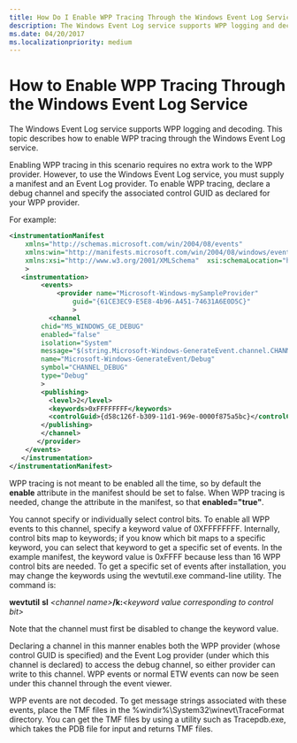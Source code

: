 ```yaml
---
title: How Do I Enable WPP Tracing Through the Windows Event Log Service
description: The Windows Event Log service supports WPP logging and decoding. This topic describes how to enable WPP tracing through the Windows Event Log service.
ms.date: 04/20/2017
ms.localizationpriority: medium
---
```


# How to Enable WPP Tracing Through the Windows Event Log Service

The Windows Event Log service supports WPP logging and decoding. This topic describes how to enable WPP tracing through the Windows Event Log service.

Enabling WPP tracing in this scenario requires no extra work to the WPP provider. However, to use the Windows Event Log service, you must supply a manifest and an Event Log provider. To enable WPP tracing, declare a debug channel and specify the associated control GUID as declared for your WPP provider.

For example:

```xsd
<instrumentationManifest
    xmlns="http://schemas.microsoft.com/win/2004/08/events"
    xmlns:win="http://manifests.microsoft.com/win/2004/08/windows/events"
    xmlns:xsi="http://www.w3.org/2001/XMLSchema"  xsi:schemaLocation="http://schemas.microsoft.com/win/2004/08/events eventman.xsd"  
    >
   <instrumentation>
        <events>
            <provider name="Microsoft-Windows-mySampleProvider"
                guid="{61CE3EC9-E5E8-4b96-A451-74631A6E0D5C}"
                >
          <channel
        chid="MS_WINDOWS_GE_DEBUG"
        enabled="false"
        isolation="System"
        message="$(string.Microsoft-Windows-GenerateEvent.channel.CHANNEL_DEBUG.message)"
        name="Microsoft-Windows-GenerateEvent/Debug"
        symbol="CHANNEL_DEBUG"
        type="Debug"
        >
        <publishing>
          <level>2</level>
          <keywords>0xFFFFFFFF</keywords>
          <controlGuid>{d58c126f-b309-11d1-969e-0000f875a5bc}</controlGuid>
        </publishing>
        </channel>
       </provider>
    </events>
   </instrumentation>
</instrumentationManifest>
```

WPP tracing is not meant to be enabled all the time, so by default the **enable** attribute in the manifest should be set to false. When WPP tracing is needed, change the attribute in the manifest, so that **enabled="true"**.

You cannot specify or individually select control bits. To enable all WPP events to this channel, specify a keyword value of 0XFFFFFFFF. Internally, control bits map to keywords; if you know which bit maps to a specific keyword, you can select that keyword to get a specific set of events. In the example manifest, the keyword value is 0xFFFF because less than 16 WPP control bits are needed. To get a specific set of events after installation, you may change the keywords using the wevtutil.exe command-line utility. The command is:

**wevtutil** **sl** *&lt;channel name&gt;***/k:***&lt;keyword value corresponding to control bit&gt;*

Note that the channel must first be disabled to change the keyword value.

Declaring a channel in this manner enables both the WPP provider (whose control GUID is specified) and the Event Log provider (under which this channel is declared) to access the debug channel, so either provider can write to this channel. WPP events or normal ETW events can now be seen under this channel through the event viewer.

WPP events are not decoded. To get message strings associated with these events, place the TMF files in the %windir%\\System32\\winevt\\TraceFormat directory. You can get the TMF files by using a utility such as Tracepdb.exe, which takes the PDB file for input and returns TMF files.
